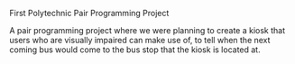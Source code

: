 First Polytechnic Pair Programming Project

A pair programming project where we were planning to create a kiosk that users who are visually impaired can make use of, to tell when the next coming bus would come to the bus stop that the kiosk is located at.
